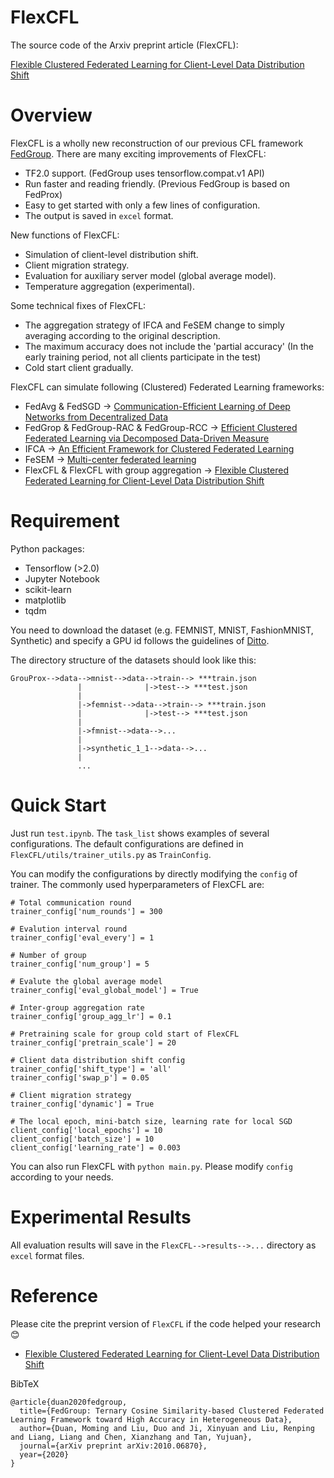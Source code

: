 # FlexCFL

The source code of the Arxiv preprint article (FlexCFL):

[Flexible Clustered Federated Learning for Client-Level Data Distribution Shift](https://arxiv.org/abs/2010.06870)

# Overview
FlexCFL is a wholly new reconstruction of our previous CFL framework [FedGroup](https://github.com/morningD/GrouProx).
There are many exciting improvements of FlexCFL:
- TF2.0 support. (FedGroup uses tensorflow.compat.v1 API)
- Run faster and reading friendly. (Previous FedGroup is based on FedProx)
- Easy to get started with only a few lines of configuration.
- The output is saved in `excel` format.

New functions of FlexCFL:
- Simulation of client-level distribution shift.
- Client migration strategy.
- Evaluation for auxiliary server model (global average model).
- Temperature aggregation (experimental).

Some technical fixes of FlexCFL:
- The aggregation strategy of IFCA and FeSEM change to simply averaging according to the original description.
- The maximum accuracy does not include the 'partial accuracy' (In the early training period, not all clients participate in the test)
- Cold start client gradually.

FlexCFL can simulate following (Clustered) Federated Learning frameworks:
- FedAvg & FedSGD -> [Communication-Efficient Learning of Deep Networks from Decentralized Data](http://proceedings.mlr.press/v54/mcmahan17a.html)
- FedGrop & FedGroup-RAC & FedGroup-RCC -> [Efficient Clustered Federated Learning via Decomposed Data-Driven Measure](https://arxiv.org/abs/2010.06870)
- IFCA -> [An Efficient Framework for Clustered Federated Learning](https://proceedings.neurips.cc/paper/2020/hash/e32cc80bf07915058ce90722ee17bb71-Abstract.html)
- FeSEM -> [Multi-center federated learning](https://arxiv.org/abs/2005.01026)
- FlexCFL & FlexCFL with group aggregation -> [Flexible Clustered Federated Learning for Client-Level Data Distribution Shift]()

# Requirement
Python packages:
- Tensorflow (>2.0)
- Jupyter Notebook
- scikit-learn
- matplotlib
- tqdm
 
 You need to download the dataset (e.g. FEMNIST, MNIST, FashionMNIST, Synthetic) and specify a GPU id follows the guidelines of [Ditto](https://github.com/litian96/ditto).

The directory structure of the datasets should look like this:

```
GrouProx-->data-->mnist-->data-->train--> ***train.json
               |              |->test--> ***test.json
               |
               |->femnist-->data-->train--> ***train.json
               |              |->test--> ***test.json
               |
               |->fmnist-->data-->...
               |
               |->synthetic_1_1-->data-->...
               |
               ...
```
# Quick Start

Just run `test.ipynb`.
The `task_list` shows examples of several configurations.
The default configurations are defined in `FlexCFL/utils/trainer_utils.py` as `TrainConfig`.

You can modify the configurations by directly modifying the `config` of trainer.
The commonly used hyperparameters of FlexCFL are:
```
# Total communication round
trainer_config['num_rounds'] = 300

# Evalution interval round
trainer_config['eval_every'] = 1

# Number of group
trainer_config['num_group'] = 5

# Evalute the global average model
trainer_config['eval_global_model'] = True

# Inter-group aggregation rate
trainer_config['group_agg_lr'] = 0.1

# Pretraining scale for group cold start of FlexCFL
trainer_config['pretrain_scale'] = 20

# Client data distribution shift config
trainer_config['shift_type'] = 'all'
trainer_config['swap_p'] = 0.05

# Client migration strategy
trainer_config['dynamic'] = True

# The local epoch, mini-batch size, learning rate for local SGD
client_config['local_epochs'] = 10
client_config['batch_size'] = 10
client_config['learning_rate'] = 0.003

```

You can also run FlexCFL with `python main.py`. Please modify `config` according to your needs.

# Experimental Results
All evaluation results will save in the `FlexCFL-->results-->...` directory as `excel` format files.

# Reference
Please cite the preprint version of `FlexCFL` if the code helped your research 😊

- [Flexible Clustered Federated Learning for Client-Level Data Distribution Shift](https://arxiv.org/abs/2010.06870)

BibTeX
```
@article{duan2020fedgroup,
  title={FedGroup: Ternary Cosine Similarity-based Clustered Federated Learning Framework toward High Accuracy in Heterogeneous Data},
  author={Duan, Moming and Liu, Duo and Ji, Xinyuan and Liu, Renping and Liang, Liang and Chen, Xianzhang and Tan, Yujuan},
  journal={arXiv preprint arXiv:2010.06870},
  year={2020}
}
```

